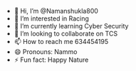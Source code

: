 - 👋 Hi, I’m @Namanshukla800
- 👀 I’m interested in Racing
- 🌱 I’m currently learning Cyber Security
- 💞️ I’m looking to collaborate on TCS
- 📫 How to reach me 634454195
- 😄 Pronouns: Nammo
- ⚡ Fun fact: Happy Nature

<!---
Namanshukla800/Namanshukla800 is a ✨ special ✨ repository because its `README.md` (this file) appears on your GitHub profile.
You can click the Preview link to take a look at your changes.
--->
